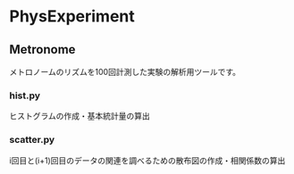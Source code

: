 # PhysExperiment

## Metronome
メトロノームのリズムを100回計測した実験の解析用ツールです。
### hist.py
ヒストグラムの作成・基本統計量の算出
### scatter.py
i回目と(i+1)回目のデータの関連を調べるための散布図の作成・相関係数の算出
